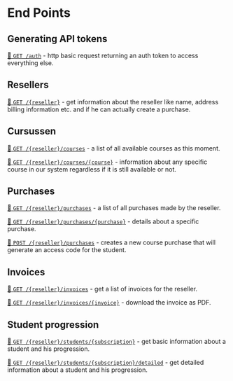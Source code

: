 # End Points

## Generating API tokens
[:link: `GET /auth`](authentication.md) -
http basic request returning an auth token to access everything else.

## Resellers
[:link: `GET /{reseller}`](end-points/reseller-get.md) -
get information about the reseller like name, address billing information etc. and if he can actually create a purchase. 

## Cursussen
[:link: `GET /{reseller}/courses`](end-points/reseller-courses-get.md) -
a list of all available courses as this moment.

[:link: `GET /{reseller}/courses/{course}`](end-points/reseller-courses-course-get.md) -
information about any specific course in our system regardless if it is still available or not.

## Purchases
[:link: `GET /{reseller}/purchases`](end-points/reseller-purchases-get.md) - 
a list of all purchases made by the reseller.

[:link: `GET /{reseller}/purchases/{purchase}`](end-points/reseller-purchases-purchase-get.md) - 
details about a specific purchase.

[:link: `POST /{reseller}/purchases`](end-points/reseller-purchases-post.md) - 
creates a new course purchase that will generate an access code for the student.

## Invoices
[:link: `GET /{reseller}/invoices`](end-points/reseller-invoices-get.md) - 
get a list of invoices for the reseller.

[:link: `GET /{reseller}/invoices/{invoice}`](end-points/reseller-invoices-invoice-get.md) -
download the invoice as PDF.

## Student progression
[:link: `GET /{reseller}/students/{subscription}`](end-points/reseller-students-subscription-get.md) -
get basic information about a student and his progression.

[:link: `GET /{reseller}/students/{subscription}/detailed`](end-points/reseller-students-subscription-detailed-get.md) -
get detailed information about a student and his progression.
